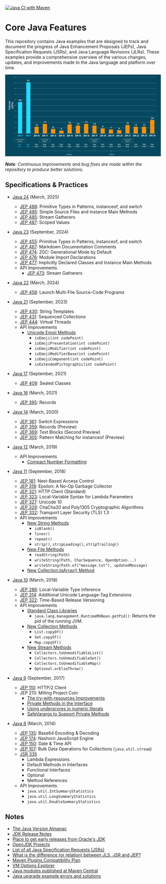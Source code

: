 [![Java CI with Maven](https://github.com/ibrahimatay/Java-Features/actions/workflows/maven.yml/badge.svg)](https://github.com/ibrahimatay/Java-Features/actions/workflows/maven.yml)

# Core Java Features
This repository contains Java examples that are designed to track and document the progress of Java Enhancement Proposals (JEPs), Java Specification Requests (JSRs), and Java Language Revisions (JLRs). These examples provide a comprehensive overview of the various changes, updates, and improvements made to the Java language and platform over time.

![image](/docs/diagrams/jdk24-diagram.PNG)

****Note***: Continuous improvements and bug fixes are made within the repository to produce better solutions.*

## Specifications & Practices

* [Java 24](java-24/) (March, 2025)
  * [JEP 488](java-24/src/main/java/JEP488PrimitiveTypesInPatternsInstanceofAndSwitch.java): Primitive Types in Patterns, instanceof, and switch
  * [JEP 495](java-24/src/main/java/JEP495SimpleSourceFilesAndInstanceMainMethods.java): Simple Source Files and Instance Main Methods
  * [JEP 485](java-24/src/main/java/JEP485StreamGatherers.java): Stream Gatherers
  * [JEP 487](java-24/src/main/java/JEP487ScopedValues.java): Scoped Values

* [Java 23](java-23/) (September, 2024)
  * [JEP 455](java-23/src/main/java/com/ibrahimatay/JEP455PrimitiveTypesInPatternsInstanceofAndSwitch.java): Primitive Types in Patterns, instanceof, and switch
  * [JEP 467](java-23/src/main/java/com/ibrahimatay/JEP467MarkdownDocumentationComments.java): Markdown Documentation Comments
  * [JEP 474](java-23/src/main/java/com/ibrahimatay/JEP474ZGCGenerationalModeByDefault.sh): ZGC: Generational Mode by Default
  * [JEP 476](java-23/src/main/java/com/ibrahimatay/JEP476ModuleImportDeclarations.java): Module Import Declarations
  * [JEP 477](java-23/src/main/java/com/ibrahimatay/JEP477ImplicitlyDeclaredClassesAndInstanceMainMethods.java): Implicitly Declared Classes and Instance Main Methods
  * API Improvements
    * [JEP 473](java-23/src/main/java/com/ibrahimatay/StreamGathererMethod.java): Stream Gatherers
    
* [Java 22](java-22/) (March, 2024)
  * [JEP 458](java-22/src/main/java/com/ibrahimatay/JEP458LaunchMultiFileSourceCode.java): Launch Multi-File Source-Code Programs

* [Java 21](java-21/) (September, 2023)
  * [JEP 430](java-21/src/main/java/com/ibrahimatay/JEP430StringTemplates.java): String Templates
  * [JEP 431](java-21/src/main/java/com/ibrahimatay/JEP431SequencedCollections.java): Sequenced Collections
  * [JEP 444](java-21/src/main/java/com/ibrahimatay/JEP444VirtualThreads.java): Virtual Threads
  * API Improvements
    * [Unicode Emoji Methods](java-21/src/main/java/com/ibrahimatay/UnicodeEmojiMethods.java)
      * `isEmoji(int codePoint)`
      * `isEmojiPresentation(int codePoint)`
      * `isEmojiModifier(int codePoint)`
      * `isEmojiModifierBase(int codePoint)`
      * `isEmojiComponent(int codePoint)`
      * `isExtendedPictographic(int codePoint)`

* [Java 17](java-17/) (September, 2021)
  * [JEP 409](java-17/src/main/java/com/ibrahimatay/JEP409SealedClasses.java): Sealed Classes

* [Java 16](java-16/) (March, 2021)
  * [JEP 395](java-16/src/main/java/com/ibrahimatay/JEP395Records.java): Records

* [Java 14](java-14/) (March, 2020)
  * [JEP 361](java-14/src/main/java/com/ibrahimatay/JEP361SwitchExpressions.java): Switch Expressions
  * [JEP 359](java-14/src/main/java/com/ibrahimatay/JEP359Records.java): Records (Preview)
  * [JEP 369](java-14/src/main/java/com/ibrahimatay/JEP368TextBlocks.java): Text Blocks (Second Preview)
  * [JEP 305](java-14/src/main/java/com/ibrahimatay/JEP305PatternMatchingForInstanceof.java): Pattern Matching for instanceof (Preview)

* [Java 12](java-12/) (March, 2019)
  * API Improvements
    * [Compact Number Formatting](java-12/src/main/java/com/ibrahimatay/CompactNumberFormatting.java)

* [Java 11](java-11/) (September, 2018)
  * [JEP 181](java-11/src/main/java/com/ibrahimatay/JEP181NestBasedAccessControl.java): Nest-Based Access Control
  * [JEP 318](java-11/src/main/java/com/ibrahimatay/JEP318MemoryPolluter.java): Epsilon: A No-Op Garbage Collector
  * [JEP 321](java-11/src/main/java/com/ibrahimatay/JEP321HTTPClient.java): HTTP Client (Standard)
  * [JEP 323](java-11/src/main/java/com/ibrahimatay/JEP323LocalVariableSyntaxForLambdaParameters.java): Local-Variable Syntax for Lambda Parameters
  * [JEP 327](java-11/src/main/java/com/ibrahimatay/JEP327Unicode10.java): Unicode 10
  * [JEP 329](java-11/src/main/java/com/ibrahimatay/JEP329ChaCha20Poly1305.java): ChaCha20 and Poly1305 Cryptographic Algorithms
  * [JEP 332](java-11/src/main/java/com/ibrahimatay/JEP332TLS13.java): Transport Layer Security (TLS) 1.3
  * API Improvements
    * [New String Methods](java-11/src/main/java/com/ibrahimatay/NewFileMethods.java)
      * `isBlank()`
      * `lines()` 
      * `repeat()` 
      * `strip()`, `stripLeading()`, `stripTrailing()`
    * [New File Methods](java-11/src/main/java/com/ibrahimatay/NewStringMethods.java) 
      * `readString(Path)`
      * `writeString(Path, CharSequence, OpenOption...)`
      * `writeString(Path.of("message.txt"), updatedMessage)`
    * [New Collection.toArray() Method](java-11/src/main/java/com/ibrahimatay/NewCollectionToArrayMethod.java)
 
* [Java 10](java-10/) (March, 2018)
  * [JEP 286](java-10/src/main/java/com/ibrahimatay/JEP286LocalVariableTypeInference.java): Local-Variable Type Inference
  * [JEP 314](java-10/src/main/java/com/ibrahimatay/JEP314AdditionalUnicodeLanguage.java): Additional Unicode Language-Tag Extensions
  * [JEP 322](java-10/src/main/java/com/ibrahimatay/JEP322TimeBasedReleaseVersioning.java): Time-Based Release Versioning
  * API Improvements
    * [Standard Class Libraries](java-10/src/main/java/com/ibrahimatay/NewRuntimePIDMethods.java)
      * `java.lang.management.RuntimeMXBean.getPid()`: Returns the pid of the running JVM.
    * [New Collection Methods](java-10/src/main/java/com/ibrahimatay/NewCollectionMethods.java)
      * `List.copyOf()`
      * `Set.copyOf()` 
      * `Map.copyOf()`
    * [New Stream Methods](java-10/src/main/java/com/ibrahimatay/NewStreamMethods.java)
      * `Collectors.toUnmodifiableList() `
      * `Collectors.toUnmodifiableSet()`
      * `Collectors.toUnmodifiableMap()`
      * `Optional.orElseThrow()`

* [Java 9](java-9/) (September, 2017)
  * [JEP 110](java-9/src/main/java/com/ibrahimatay/JEP110HTTP2Client.java): HTTP/2 Client
  * JEP 213: Milling Project Coin
    * [The try-with-resources Improvements](java-9/src/main/java/com/ibrahimatay/JEP213MillingProjectCoin/TryWithResources.java)
    * [Private Methods in the Interface](java-9/src/main/java/com/ibrahimatay/JEP213MillingProjectCoin/PrivateMethodInInterfaces.java)
    * [Using underscores in numeric literals](java-9/src/main/java/com/ibrahimatay/JEP213MillingProjectCoin/UsingUnderscoresInNumericLiterals.java)
    * [SafeVarargs to Support Private Methods](java-9/src/main/java/com/ibrahimatay/JEP213MillingProjectCoin/SafeVarargsToSupportPrivateMethods.java)

* [Java 8](java-8/) (March, 2014)
  * [JEP 135](java-8/src/main/java/JEP135Base64EncodingDecoding.java): Base64 Encoding & Decoding
  * [JEP 174](java-8/src/main/java/JEP174NashornJavaScriptEngine.java): Nashorn JavaScript Engine
  * [JEP 150](java-8/src/main/java/JEP150DateTimeAPI): Date & Time API
  * [JEP 107](java-8/src/main/java/JEP107BulkDataOperationsForCollections.java): Bulk Data Operations for Collections (`java.util.stream`)
  * [JSR 335](java-8/src/main/java/JSR335)
    * Lambda Expressions
    * Default Methods in Interfaces
    * Functional Interfaces
    * Optional
    * Method References
  * API Improvements
    * `java.util.IntSummaryStatistics`
    * `java.util.LongSummaryStatistics`
    * `java.util.DoubleSummaryStatistics`

## Notes
- [The Java Version Almanac](https://javaalmanac.io/)
- [JDK Release Notes](https://www.oracle.com/java/technologies/javase/jdk-relnotes-index.html)
- [Place to get early releases from Oracle's JDK](https://jdk.java.net/)
- [OpenJDK Projects](https://openjdk.java.net/projects/)
- [List of all Java Specification Requests (JSRs)](https://jcp.org/en/jsr/all)
- [What is the difference (or relation) between JLS, JSR and JEP?](https://stackoverflow.com/questions/51282326/what-is-the-difference-or-relation-between-jls-jsr-and-jep)
- [Maven Plugins Compatibility Plan](https://maven.apache.org/developers/compatibility-plan.html)
- [VM Options Explorer](https://chriswhocodes.com/)
- [Java modules published at Maven Central](https://github.com/sormuras/modules)
- [Java upgrade example errors and solutions](https://github.com/johanjanssen/JavaUpgrades)
